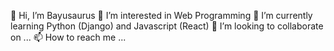 👋 Hi, I’m Bayusaurus
👀 I’m interested in Web Programming
🌱 I’m currently learning Python (Django) and Javascript (React)
💞️ I’m looking to collaborate on ...
📫 How to reach me ...

<!---
bayusaurus/bayusaurus is a ✨ special ✨ repository because its `README.md` (this file) appears on your GitHub profile.
You can click the Preview link to take a look at your changes.
--->
